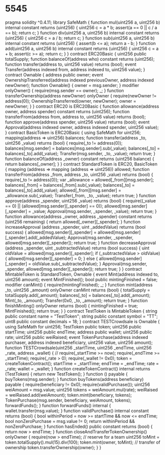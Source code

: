 # 5545
pragma solidity ^0.4.11;  library SafeMath {   function mul(uint256 a, uint256 b) internal constant returns (uint256) {     uint256 c = a * b;     assert(a == 0 || c / a == b);     return c;   }    function div(uint256 a, uint256 b) internal constant returns (uint256) {     uint256 c = a / b;     return c;   }    function sub(uint256 a, uint256 b) internal constant returns (uint256) {     assert(b &lt;= a);     return a - b;   }    function add(uint256 a, uint256 b) internal constant returns (uint256) {     uint256 c = a + b;     assert(c >= a);     return c;   } }  contract ERC20Basic {   uint256 public totalSupply;   function balanceOf(address who) constant returns (uint256);   function transfer(address to, uint256 value) returns (bool);   event Transfer(address indexed from, address indexed to, uint256 value); }   contract Ownable {   address public owner;     event OwnershipTransferred(address indexed previousOwner, address indexed newOwner);    function Ownable() {     owner = msg.sender;   }    modifier onlyOwner() {     require(msg.sender == owner);     _;   }    function transferOwnership(address newOwner) onlyOwner {     require(newOwner != address(0));     OwnershipTransferred(owner, newOwner);     owner = newOwner;   }  }  contract ERC20 is ERC20Basic {   function allowance(address owner, address spender) constant returns (uint256);   function transferFrom(address from, address to, uint256 value) returns (bool);   function approve(address spender, uint256 value) returns (bool);   event Approval(address indexed owner, address indexed spender, uint256 value); }  contract BasicToken is ERC20Basic {   using SafeMath for uint256;    mapping(address => uint256) balances;    function transfer(address _to, uint256 _value) returns (bool) {     require(_to != address(0));      balances[msg.sender] = balances[msg.sender].sub(_value);     balances[_to] = balances[_to].add(_value);     Transfer(msg.sender, _to, _value);     return true;   }    function balanceOf(address _owner) constant returns (uint256 balance) {     return balances[_owner];   }  }  contract StandardToken is ERC20, BasicToken {    mapping (address => mapping (address => uint256)) allowed;    function transferFrom(address _from, address _to, uint256 _value) returns (bool) {     require(_to != address(0));      var _allowance = allowed[_from][msg.sender];      balances[_from] = balances[_from].sub(_value);     balances[_to] = balances[_to].add(_value);     allowed[_from][msg.sender] = _allowance.sub(_value);     Transfer(_from, _to, _value);     return true;   }    function approve(address _spender, uint256 _value) returns (bool) {      require((_value == 0) || (allowed[msg.sender][_spender] == 0));      allowed[msg.sender][_spender] = _value;     Approval(msg.sender, _spender, _value);     return true;   }    function allowance(address _owner, address _spender) constant returns (uint256 remaining) {     return allowed[_owner][_spender];   }     function increaseApproval (address _spender, uint _addedValue)     returns (bool success) {     allowed[msg.sender][_spender] = allowed[msg.sender][_spender].add(_addedValue);     Approval(msg.sender, _spender, allowed[msg.sender][_spender]);     return true;   }    function decreaseApproval (address _spender, uint _subtractedValue)     returns (bool success) {     uint oldValue = allowed[msg.sender][_spender];     if (_subtractedValue > oldValue) {       allowed[msg.sender][_spender] = 0;     } else {       allowed[msg.sender][_spender] = oldValue.sub(_subtractedValue);     }     Approval(msg.sender, _spender, allowed[msg.sender][_spender]);     return true;   }  }   contract MintableToken is StandardToken, Ownable {   event Mint(address indexed to, uint256 amount);   event MintFinished();    bool public mintingFinished = false;     modifier canMint() {     require(!mintingFinished);     _;   }     function mint(address _to, uint256 _amount) onlyOwner canMint returns (bool) {     totalSupply = totalSupply.add(_amount);     balances[_to] = balances[_to].add(_amount);     Mint(_to, _amount);     Transfer(0x0, _to, _amount);     return true;   }    function finishMinting() onlyOwner returns (bool) {     mintingFinished = true;     MintFinished();     return true;   } }  contract TestToken is MintableToken {   string public constant name = "TestToken";   string public constant symbol = "TT";   uint8 public constant decimals = 18; }  contract TESTCrowdsale is Ownable {    using SafeMath for uint256;    TestToken public token;    uint256 public startTime;   uint256 public endTime;    address public wallet;    uint256 public rate;    uint256 public weiRaised;    event TokenPurchase(address indexed purchaser, address indexed beneficiary, uint256 value, uint256 amount);    function TESTCrowdsale(uint256 _startTime, uint256 _endTime, uint256 _rate, address _wallet) {     // require(_startTime >= now);     require(_endTime >= _startTime);     require(_rate > 0);     require(_wallet != 0x0);      token = createTokenContract();     startTime = _startTime;     endTime = _endTime;     rate = _rate;     wallet = _wallet;   }    function createTokenContract() internal returns (TestToken) {     return new TestToken();   }    function () payable {     buyTokens(msg.sender);   }    function buyTokens(address beneficiary) payable {     require(beneficiary != 0x0);     require(validPurchase());      uint256 weiAmount = msg.value;     uint256 tokens = weiAmount.mul(rate);     weiRaised = weiRaised.add(weiAmount);      token.mint(beneficiary, tokens);     TokenPurchase(msg.sender, beneficiary, weiAmount, tokens);      forwardFunds();   }    function forwardFunds() internal {     wallet.transfer(msg.value);   }    function validPurchase() internal constant returns (bool) {     bool withinPeriod = now >= startTime &amp;&amp; now &lt;= endTime;     bool nonZeroPurchase = msg.value != 0;     return withinPeriod &amp;&amp; nonZeroPurchase;   }    function hasEnded() public constant returns (bool) {     return now > endTime;   }    function closeAndTransferTokenOwnership() onlyOwner {     require(now > endTime);     // reserve for a team     uint256 toMint = token.totalSupply().mul(15).div(100);     token.mint(owner, toMint);     // transfer of ownership     token.transferOwnership(owner);   }  }
